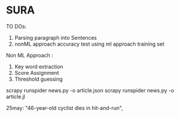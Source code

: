 # SURA

TO DOs:
1. Parsing paragraph into Sentences
2. nonML approach accuracy test using ml approach training set


Non ML Approach :
1. Key word extraction
2. Score Assignment
3. Threshold guessing

scrapy runspider news.py -o article.json
scrapy runspider news.py -o article.jl



25may:
"46-year-old cyclist dies in hit-and-run",

